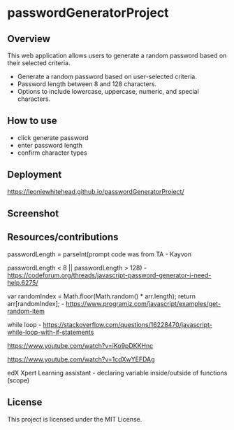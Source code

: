 # passwordGeneratorProject

## Overview

This web application allows users to generate a random password based on their selected criteria. 

- Generate a random password based on user-selected criteria.
- Password length between 8 and 128 characters.
- Options to include lowercase, uppercase, numeric, and special characters.

## How to use

- click generate password
- enter password length
- confirm character types

## Deployment
https://leoniewhitehead.github.io/passwordGeneratorProject/

## Screenshot

## Resources/contributions
passwordLength = parseInt(prompt code was from TA - Kayvon

 passwordLength < 8 || passwordLength > 128) - https://codeforum.org/threads/javascript-password-generator-i-need-help.6275/

  var randomIndex = Math.floor(Math.random() * arr.length);
  return arr[randomIndex]; - https://www.programiz.com/javascript/examples/get-random-item

  while loop - https://stackoverflow.com/questions/16228470/javascript-while-loop-with-if-statements

  https://www.youtube.com/watch?v=iKo9pDKKHnc

  https://www.youtube.com/watch?v=1cdXwYEFDAg

  edX Xpert Learning assistant - declaring variable inside/outside of functions (scope)

## License

This project is licensed under the MIT License.
